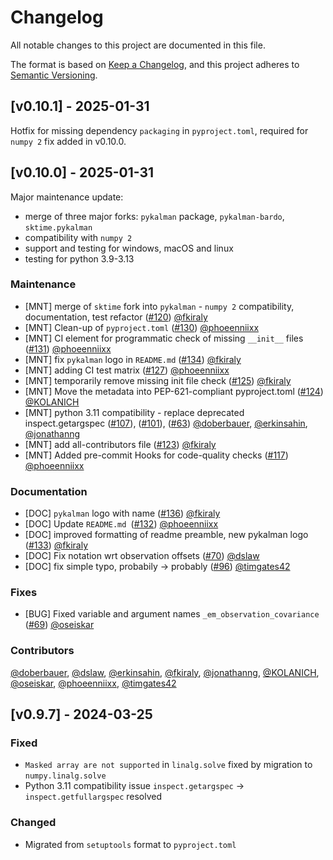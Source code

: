 # Changelog
All notable changes to this project are documented in this file.

The format is based on [Keep a Changelog](https://keepachangelog.com/en/1.0.0/),
and this project adheres to [Semantic Versioning](https://semver.org/spec/v2.0.0.html).


## [v0.10.1] - 2025-01-31

Hotfix for missing dependency `packaging` in `pyproject.toml`, required for `numpy 2` fix added in v0.10.0.


## [v0.10.0] - 2025-01-31

Major maintenance update:

* merge of three major forks: `pykalman` package, `pykalman-bardo`, `sktime.pykalman`
* compatibility with `numpy 2`
* support and testing for windows, macOS and linux
* testing for python 3.9-3.13

### Maintenance

- [MNT] merge of `sktime` fork into `pykalman` - `numpy 2` compatibility, documentation, test refactor ([#120](https://github.com/pykalman/pykalman/pull/120)) [@fkiraly](https://github.com/fkiraly)
- [MNT] Clean-up of `pyproject.toml` ([#130](https://github.com/pykalman/pykalman/pull/130)) [@phoeenniixx](https://github.com/phoeenniixx)
- [MNT] CI element for programmatic check of missing `__init__` files ([#131](https://github.com/pykalman/pykalman/pull/131)) [@phoeenniixx](https://github.com/phoeenniixx)
- [MNT] fix `pykalman` logo in `README.md` ([#134](https://github.com/pykalman/pykalman/pull/134)) [@fkiraly](https://github.com/fkiraly)
- [MNT] adding CI test matrix ([#127](https://github.com/pykalman/pykalman/pull/127)) [@phoeenniixx](https://github.com/phoeenniixx)
- [MNT] temporarily remove missing init file check ([#125](https://github.com/pykalman/pykalman/pull/125)) [@fkiraly](https://github.com/fkiraly)
- [MNT] Move the metadata into PEP-621-compliant pyproject.toml ([#124](https://github.com/pykalman/pykalman/pull/124)) [@KOLANICH](https://github.com/KOLANICH)
- [MNT] python 3.11 compatibility - replace deprecated inspect.getargspec ([#107](https://github.com/pykalman/pykalman/pull/107)), ([#101](https://github.com/pykalman/pykalman/pull/101)), ([#63](https://github.com/pykalman/pykalman/pull/63)) [@doberbauer](https://github.com/doberbauer), [@erkinsahin](https://github.com/erkinsahin), [@jonathanng](https://github.com/jonathanng)
- [MNT] add all-contributors file ([#123](https://github.com/pykalman/pykalman/pull/123)) [@fkiraly](https://github.com/fkiraly)
- [MNT] Added pre-commit Hooks for code-quality checks ([#117](https://github.com/pykalman/pykalman/pull/117)) [@phoeenniixx](https://github.com/phoeenniixx)

### Documentation

- [DOC] `pykalman` logo with name ([#136](https://github.com/pykalman/pykalman/pull/136))  [@fkiraly](https://github.com/fkiraly)
- [DOC] Update `README.md `([#132](https://github.com/pykalman/pykalman/pull/132)) [@phoeenniixx](https://github.com/phoeenniixx)
- [DOC] improved formatting of readme preamble, new pykalman logo ([#133](https://github.com/pykalman/pykalman/pull/133)) [@fkiraly](https://github.com/fkiraly)
- [DOC] Fix notation wrt observation offsets ([#70](https://github.com/pykalman/pykalman/pull/70)) [@dslaw](https://github.com/dslaw)
- [DOC] fix simple typo, probabily -> probably ([#96](https://github.com/pykalman/pykalman/pull/96)) [@timgates42](https://github.com/timgates42)

### Fixes

- [BUG] Fixed variable and argument names `_em_observation_covariance` ([#69](https://github.com/pykalman/pykalman/pull/69)) [@oseiskar](https://github.com/oseiskar)

### Contributors
[@doberbauer](https://github.com/doberbauer), [@dslaw](https://github.com/dslaw), [@erkinsahin](https://github.com/erkinsahin), [@fkiraly](https://github.com/fkiraly), [@jonathanng](https://github.com/jonathanng), [@KOLANICH](https://github.com/KOLANICH), [@oseiskar](https://github.com/oseiskar), [@phoeenniixx](https://github.com/phoeenniixx), [@timgates42](https://github.com/timgates42)


## [v0.9.7] - 2024-03-25
### Fixed
- `Masked array are not supported` in `linalg.solve` fixed by migration to `numpy.linalg.solve`
- Python 3.11 compatibility issue `inspect.getargspec` -> `inspect.getfullargspec` resolved

### Changed
- Migrated from `setuptools` format to `pyproject.toml`
